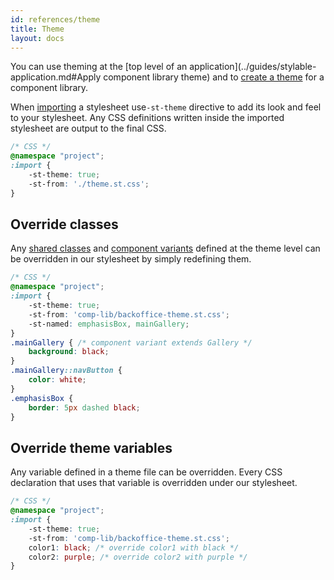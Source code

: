 ```yaml
---
id: references/theme
title: Theme
layout: docs
---
```


You can use theming at the [top level of an application](../guides/stylable-application.md#Apply component library theme) and to [create a theme](../guides/stylable-component-library.md#Theme) for a component library.

When [importing](./imports.md) a stylesheet use`-st-theme` directive to add its look and feel to your stylesheet. Any CSS definitions written inside the imported stylesheet are output to the final CSS.

```css
/* CSS */
@namespace "project";
:import {
    -st-theme: true;
    -st-from: './theme.st.css';
}
```

## Override classes

Any [shared classes](../guides/shared-classes.md) and [component variants](../guides/component-variants.md) defined at the theme level can be overridden in our stylesheet by simply redefining them.

```css
/* CSS */
@namespace "project";
:import {
    -st-theme: true;
    -st-from: 'comp-lib/backoffice-theme.st.css';
    -st-named: emphasisBox, mainGallery;
}
.mainGallery { /* component variant extends Gallery */
    background: black;
}
.mainGallery::navButton {
    color: white;
}
.emphasisBox {
    border: 5px dashed black;
}
```

## Override theme variables

Any variable defined in a theme file can be overridden. Every CSS declaration that uses that variable is overridden under our stylesheet.

```css
/* CSS */
@namespace "project";
:import {
    -st-theme: true;
    -st-from: 'comp-lib/backoffice-theme.st.css';
    color1: black; /* override color1 with black */
    color2: purple; /* override color2 with purple */
}
```
